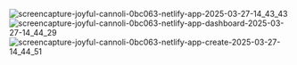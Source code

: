 ![screencapture-joyful-cannoli-0bc063-netlify-app-2025-03-27-14_43_43](https://github.com/user-attachments/assets/4cec20e4-8498-429d-861a-e4693ae47501)
![screencapture-joyful-cannoli-0bc063-netlify-app-dashboard-2025-03-27-14_44_29](https://github.com/user-attachments/assets/14eb3c13-4d94-46d3-ae11-cc8b8ea727ea)
![screencapture-joyful-cannoli-0bc063-netlify-app-create-2025-03-27-14_44_51](https://github.com/user-attachments/assets/6bdac810-5ab0-485a-ba6e-3c8cc671a486)

